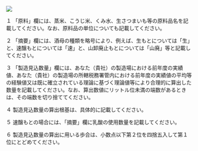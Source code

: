![](https://www.nta.go.jp/tmp/067ce198-ea60-4208-bbc8-4e6e021ba01f/images/f41a3c6f412c120102c9cbf90558daa4844dfd91ece8f78eeedf915d168e3ed7.jpg)

１ 「原料」欄には、蒸米、こうじ米、くみ水、生さつまいも等の原料品名を記載してください。なお、原料品の単位についても記載してください。

２ 「摘要」欄には、酒母の種類を略号により、例えば、生もとについては「生」と、速醸もとについては「速」と、山卸廃止もとについては「山廃」等と記載してください。

３ 「製造見込数量」欄には、あなた（貴社）の製造場における前年度の実績値、あなた（貴社）の製造場の所轄税務署管内における前年度の実績値の平均等の経験値又は既に確立されている理論に基づく理論値等により合理的に算出した数量を記載してください。なお、算出数値にリットル位未満の端数があるときは、その端数を切り捨ててください。

４ 製造見込数量の算出根基は、具体的に記載してください。

５ 速醸もとの場合には、「摘要」欄に乳酸の使用数量を記載してください。

６ 製造見込数量の算出に用いる歩合は、小数点以下第２位を四捨五入して第１位にとどめてください。